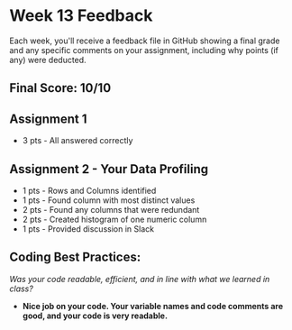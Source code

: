 # Week 13 Feedback
Each week, you'll receive a feedback file in GitHub showing a final grade and any specific comments on your assignment, including why points (if any) were deducted.



## Final Score: 10/10

## Assignment 1
* 3 pts - All answered correctly

## Assignment 2 - Your Data Profiling
* 1 pts - Rows and Columns identified
* 1 pts - Found column with most distinct values
* 2 pts - Found any columns that were redundant
* 2 pts - Created histogram of one numeric column
* 1 pts - Provided discussion in Slack

## Coding Best Practices:
_Was your code readable, efficient, and in line with what we learned in class?_
* **Nice job on your code. Your variable names and code comments are good, and your code is very readable.**
